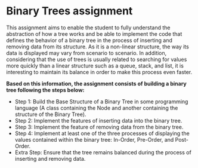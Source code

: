 # Binary Trees assignment

This assignment aims to enable the student to fully understand the abstraction of how a tree works and be able to implement the code that defines the behavior of a binary tree in the process of inserting and removing data from its structure. As it is a non-linear structure, the way its data is displayed may vary from scenario to scenario. In addition, considering that the use of trees is usually related to searching for values ​​more quickly than a linear structure such as a queue, stack, and list, it is interesting to maintain its balance in order to make this process even faster.

**Based on this information, the assignment consists of building a binary tree following the steps below:**

- Step 1: Build the Base Structure of a Binary Tree in some programming language (A class containing the Node and another containing the structure of the Binary Tree).
- Step 2: Implement the features of inserting data into the binary tree.
- Step 3: Implement the feature of removing data from the binary tree.
- Step 4: Implement at least one of the three processes of displaying the values ​​contained within the binary tree: In-Order, Pre-Order, and Post-Order.
- Extra Step: Ensure that the tree remains balanced during the process of inserting and removing data.
